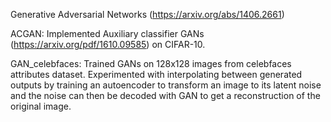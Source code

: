 Generative Adversarial Networks (https://arxiv.org/abs/1406.2661)

ACGAN: Implemented Auxiliary classifier GANs (https://arxiv.org/pdf/1610.09585) on CIFAR-10.

GAN_celebfaces: Trained GANs on 128x128 images from celebfaces attributes dataset. Experimented with interpolating between generated outputs by training an autoencoder to transform an image to its latent noise and the noise can then be decoded with GAN to get a reconstruction of the original image.
